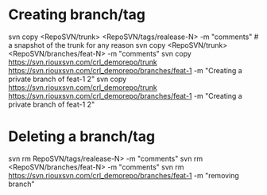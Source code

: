 # Creating branch/tag

svn copy <RepoSVN/trunk> <RepoSVN/tags/realease-N> -m "comments" # a snapshot of the trunk for any reason
svn copy <RepoSVN/trunk> <RepoSVN/branches/feat-N> -m "comments"
svn copy https://svn.riouxsvn.com/crl_demorepo/trunk  https://svn.riouxsvn.com/crl_demorepo/branches/feat-1 -m "Creating a private branch of feat-1 2"
svn copy https://svn.riouxsvn.com/crl_demorepo/trunk  https://svn.riouxsvn.com/crl_demorepo/branches/feat-1 -m "Creating a private branch of feat-1 2"

# Deleting a branch/tag

svn rm RepoSVN/tags/realease-N> -m "comments"
svn rm <RepoSVN/branches/feat-N> -m "comments"
svn rm https://svn.riouxsvn.com/crl_demorepo/branches/feat-1 -m "removing branch"